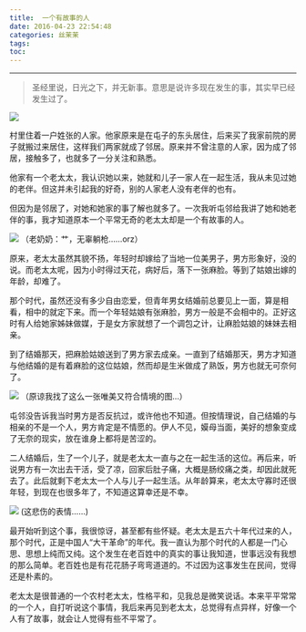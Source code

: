 ```yaml
---
title:  一个有故事的人
date: 2016-04-23 22:54:48
categories: 丝茉茉
tags:
toc:
---
```



---

> 圣经里说，日光之下，并无新事。意思是说许多现在发生的事，其实早已经发生过了。

<!--more-->

![](http://7xtawy.com2.z0.glb.clouddn.com/111.jpg)



村里住着一户姓张的人家。他家原来是在屯子的东头居住，后来买了我家前院的房子就搬过来居住，这样我们两家就成了邻居。原来并不曾注意的人家，因为成了邻居，接触多了，也就多了一分关注和熟悉。

他家有一个老太太，我认识她以来，她就和儿子一家人在一起生活，我从未见过她的老伴。但这并未引起我的好奇，别的人家老人没有老伴的也有。

但因为是邻居了，对她和她家的事了解也就多了。一次我听屯邻给我讲了她和她老伴的事，我才知道原本一个平常无奇的老太太却是一个有故事的人。

![](http://7xtawy.com2.z0.glb.clouddn.com/222.jpg)
（老奶奶：艹，无辜躺枪……orz）

原来，老太太虽然其貌不扬，年轻时却嫁给了当地一位美男子，男方形象好，没的说。而老太太呢，因为小时得过天花，病好后，落下一张麻脸。等到了姑娘出嫁的年龄，却难了。

那个时代，虽然还没有多少自由恋爱，但青年男女结婚前总要见上一面，算是相看，相中的就定下来。而一个年轻姑娘有张麻脸，男方一般是不会相中的。正好这时有人给她家姊妹做媒，于是女方家就想了一个调包之计，让麻脸姑娘的妹妹去相亲。

到了结婚那天，把麻脸姑娘送到了男方家去成亲。一直到了结婚那天，男方才知道与他结婚的是有着麻脸的这位姑娘，然而却是生米做成了熟饭，男方也就无可奈何了。

![](http://7xtawy.com2.z0.glb.clouddn.com/333.jpg)
（原谅我找了这么一张唯美又符合情境的图…）


屯邻没告诉我当时男方是否反抗过，或许他也不知道。但按情理说，自己结婚的与相亲的不是一个人，男方肯定是不情愿的。伊人不见，嫫母当面，美好的想象变成了无奈的现实，放在谁身上都将是苦涩的。


二人结婚后，生了一个儿子，就是老太太一直与之在一起生活的这位。再后来，听说男方有一次出去干活，受了凉，回家后肚子痛，大概是肠绞痛之类，却因此就死去了。此后就剩下老太太一个人与儿子一起生活。从年龄算来，老太太守寡时还很年轻，到现在也很多年了，不知道这算幸还是不幸。

![](http://7xtawy.com2.z0.glb.clouddn.com/4444.png)
(这悲伤的表情……)


最开始听到这个事，我很惊讶，甚至都有些怀疑。老太太是五六十年代过来的人，那个时代，正是中国人“大干革命”的年代。我一直认为那个时代的人都是一门心思、思想上纯而又纯。这个发生在老百姓中的真实的事让我知道，世事远没有我想的那么简单。老百姓也是有花花肠子弯弯道道的。不过因为这事发生在民间，觉得还是朴素的。

老太太是很普通的一个农村老太太，性格平和，见我总是微笑说话。本来平平常常的一个人，自打听说这个事情，我后来再见到老太太，总觉得有点异样，好像一个人有了故事，就会让人觉得有些不平常了。
